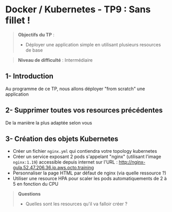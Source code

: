 # Docker / Kubernetes - TP9 : Sans fillet !
> **Objectifs du TP** :
>- Déployer une application simple en utilisant plusieurs resources de base

>
> **Niveau de difficulté** :
> Intermédiaire

## 1- Introduction

Au programme de ce TP, nous allons déployer "from scratch" une application

## 2- Supprimer toutes vos resources précédentes
De la manière la plus adaptée selon vous

## 3- Création des objets Kubernetes

- Créer un fichier `nginx.yml` qui contiendra votre topology kubernetes 
- Créer un service exposant 2 pods s'appelant "nginx" (utilisant l'image `nginx:1.19`) accessible depuis internet sur l'URL : http://nginx-gula.52.47.206.36.ip.aws.octo.training
- Personnaliser la page HTML par défaut de nginx (via quelle ressource ?)
- Utiliser une resource HPA pour scaler les pods automatiquements de 2 à 5 en fonction du CPU 

> **Questions**
>- Quelles sont les resources qu'il va falloir créer ?
